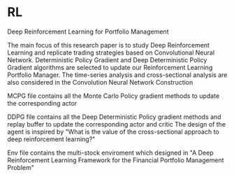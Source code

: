 # RL
Deep Reinforcement Learning for Portfolio Management

The main focus of this research paper is to study Deep Reinforcement Learning and
replicate trading strategies based on Convolutional Neural Network. Deterministic Policy
Gradient and Deep Deterministic Policy Gradient algorithms are selected to update our
Reinforcement Learning Portfolio Manager. The time-series analysis and cross-sectional
analysis are also considered in the Convolution Neural Network Construction


MCPG file contains all the Monte Carlo Policy gradient methods to update the corresponding actor

DDPG file contains all the Deep Deterministic Policy gradient methods and replay buffer to update the corresponding actor and critic
The design of the agent is inspired by 
"What is the value of the cross-sectional approach to deep reinforcement learning?"

Env file contains the multi-stock enviroment which designed in 
"A Deep Reinforcement Learning Framework for the Financial Portfolio Management Problem"
